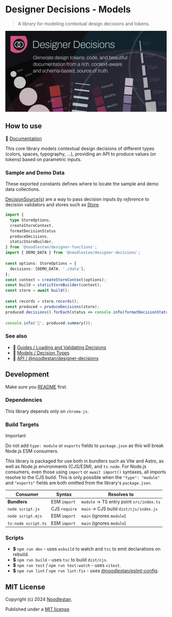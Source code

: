 # Designer Decisions - Models

> A library for modeling contextual design decisions and tokens.

![](https://raw.githubusercontent.com/noodlestan/designer/refs/heads/main/docs/designer-decisions/public/designer-decisions-og-1280x640.png)

## How to use

📖 [Documentation](https://designer-decisions.noodlestan.org/guides/design-decisions-as-data/)

This core library models contextual design decisions of different types (colors, spaces, typography, ...), providing an API to produce values (or tokens) based on parametric inputs.

### Sample and Demo Data

These exported constants defines where to locate the sample and demo data collections.

[DecisionSource(s)](https://designer-decisions.noodlestan.org/api/designer-decisions/Meta/Types/DecisionSource/) are a way to pass decision inputs _by reference_ to decision validators and stores such as [Store](https://designer-decisions.noodlestan.org/api/designer-functions/Store/Types/Store).

```ts
import {
  type StoreOptions,
  createStoreContext,
  formatDecisionStatus
  produceDecisions,
  staticStoreBuilder,
} from '@noodlestan/designer-functions';
import { DEMO_DATA } from '@noodlestan/designer-decisions';

const options: StoreOptions = {
  decisions: [DEMO_DATA, './data'],
};
const context = createStoreContext(options);
const build = staticStoreBuilder(context);
const store = await build();

const records = store.records();
const produced = produceDecisions(store);
produced.decisions().forEach(status => console.info(formatDecisionStatus(status)));

console.info('🐘', produced.summary());
```

### See also

- 📖 [Guides / Loading and Validating Decisions](https://designer-decisions.noodlestan.org/guides/loading-and-validating-design-decisions/)
- 📖 [Models / Decision Types](https://designer-decisions.noodlestan.org/models/decision-types)
- 📖 [API / @noodlestan/designer-decisions](https://designer-decisions.noodlestan.org/api/designer-decisions)

## Development

Make sure you [README](https://github.com/noodlestan/designer/blob/main/README.md) first.

### Dependencies

This library depends only on `chroma-js`.

### Build Targets

> [!IMPORTANT]
> Do not add `type: module` or `exports` fields to `package.json` as this will break Node.js ESM consumers.

This library is packaged for use both in bundlers such as Vite and Astro, as well as Node.js environments (CJS/ESM), and `ts-node`. For Node.js consumers, even those using `import` or `await import()` syntaxes, all imports resolve to the CJS build. This is only possible when the `"type": "module"` and `"exports"` fields are both omitted from the library's `package.json`.

| Consumer            | Syntax        | Resolves to                              |
| ------------------- | ------------- | ---------------------------------------- |
| **Bundlers**        | ESM `import`  | `module` → TS entry point `src/index.ts` |
| `node script.js`    | CJS `require` | `main` → CJS build `dist/cjs/index.js`   |
| `node script.mjs`   | ESM `import`  | `main` (ignores `module`)                |
| `ts-node script.ts` | ESM `import`  | `main` (ignores `module`)                |

### Scripts

- **$** `npm run dev` - uses `esbuild` to watch and `tsc` to emit declarations on rebuild.
- **$** `npm run build` - uses `tsc` to build `dist/cjs`.
- **$** `npm run test` / `npm run test:watch` - uses `vitest`.
- **$** `npm run lint` / `npm run lint:fix` - uses [@noodlestan/eslint-config](https://www.npmjs.com/package/@noodlestan/eslint-config).

## MIT License

Copyright (c) 2024 [Noodlestan](https://noodlestan.org/).

Published under a [MIT license](https://noodlestan.mit-license.org/).
